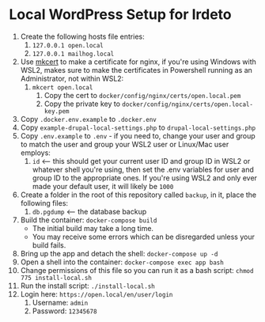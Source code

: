 # Local WordPress Setup for Irdeto

1. Create the following hosts file entries:
    1. `127.0.0.1 open.local`
    1. `127.0.0.1 mailhog.local`
1. Use [mkcert](https://github.com/FiloSottile/mkcert) to make a certificate for nginx, if you're using Windows with WSL2, makes sure to make the certificates in Powershell running as an Administrator, not within WSL2:
   1. `mkcert open.local`
      1. Copy the cert to `docker/config/nginx/certs/open.local.pem`
      1. Copy the private key to `docker/config/nginx/certs/open.local-key.pem`
1. Copy `.docker.env.example` to `.docker.env`
1. Copy `example-drupal-local-settings.php` to `drupal-local-settings.php`
1. Copy `.env.example` to `.env` - if you need to, change your user and group to match the user and group your WSL2 user or Linux/Mac user employs:
   1. `id` <-- this should get your current user ID and group ID in WSL2 or whatever shell you're using, then set the .env variables for user and group ID to the appropriate ones.  If you're using WSL2 and only ever made your default user, it will likely be `1000`
1. Create a folder in the root of this repository called `backup`, in it, place the following files:
   1. `db.pgdump` <-- the database backup
1. Build the container: `docker-compose build`
   * The initial build may take a long time.
   * You may receive some errors which can be disregarded unless your build fails.
1. Bring up the app and detach the shell: `docker-compose up -d`
1. Open a shell into the container: `docker-compose exec app bash`
1. Change permissions of this file so you can run it as a bash script: `chmod 775 install-local.sh`
1. Run the install script: `./install-local.sh`
1. Login here: `https://open.local/en/user/login`
   1. Username: `admin`
   1. Password: `12345678`

   
   